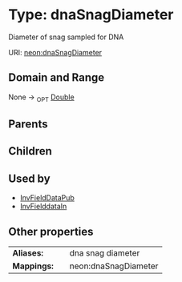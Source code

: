 
# Type: dnaSnagDiameter


Diameter of snag sampled for DNA

URI: [neon:dnaSnagDiameter](https://data.neonscience.org/dnaSnagDiameter)


## Domain and Range

None ->  <sub>OPT</sub> [Double](types/Double.md)

## Parents


## Children


## Used by

 * [InvFieldDataPub](InvFieldDataPub.md)
 * [InvFielddataIn](InvFielddataIn.md)

## Other properties

|  |  |  |
| --- | --- | --- |
| **Aliases:** | | dna snag diameter |
| **Mappings:** | | neon:dnaSnagDiameter |

